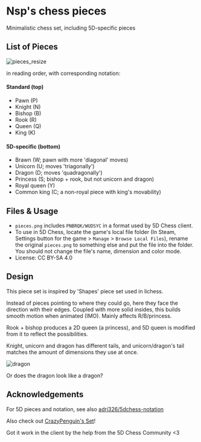 # Nsp's chess pieces
Minimalistic chess set, including 5D-specific pieces

## List of Pieces

![pieces_resize](https://github.com/Nullsp4ce/chess-pieces/assets/36662849/b415d520-9c41-4c49-aa86-d71c87b2b563)

in reading order, with corresponding notation: 

#### Standard (top)

- Pawn (P)
- Knight (N)
- Bishop (B)
- Rook (R)
- Queen (Q)
- King (K)

#### 5D-specific (bottom)

- Brawn (W; pawn with more 'diagonal' moves)
- Unicorn (U; moves 'triagonally')
- Dragon (D; moves 'quadragonally')
- Princess (S; bishop + rook, but not unicorn and dragon)
- Royal queen (Y)
- Common king (C; a non-royal piece with king's movability)

## Files & Usage

- `pieces.png` includes `PNBRQK/WUDSYC` in a format used by 5D Chess client.
- To use in 5D Chess, locate the game's local file folder (In Steam, Settings button for the game > `Manage` > `Browse Local Files`),
  rename the original `pieces.png` to something else and put the file into the folder.
  You should not change the file's name, dimension and color mode.
- License: CC BY-SA 4.0

## Design

This piece set is inspired by 'Shapes' piece set used in lichess.

Instead of pieces pointing to where they could go, here they face the direction with their edges.
Coupled with more solid insides, this builds smooth motion when animated (IMO). Mainly affects R/B/princess.

Rook + bishop produces a 2D queen (a princess), and 5D queen is modified from it to reflect the possibilities.

Knight, unicorn and dragon has different tails, and unicorn/dragon's tail matches the amount of dimensions they use at once.

![dragon](https://github.com/Nullsp4ce/chess-pieces/assets/36662849/bcb5d433-9113-4d37-b416-a0654096e3b5)

Or does the dragon look like a dragon?

## Acknowledgements

For 5D pieces and notation, see also [adri326/5dchess-notation](https://github.com/adri326/5dchess-notation#moves)

Also check out [CrazyPenguin's Set](https://github.com/CrazyPenguin0111/CrazyPenguins-5D-Chess-Set/tree/main)!

Got it work in the client by the help from the 5D Chess Community <3
